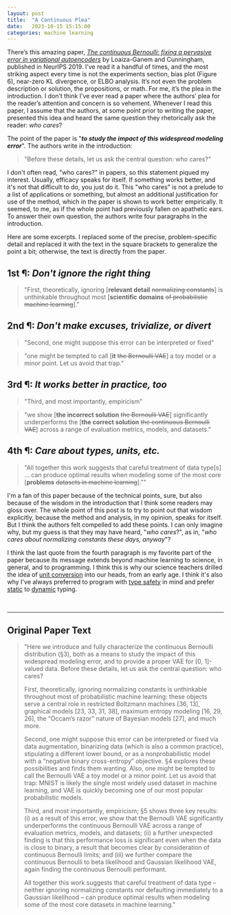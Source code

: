```yaml
---
layout: post
title:  "A Continuous Plea"
date:   2023-10-15 15:15:00
categories: machine learning
---
```


There’s this amazing paper,
*[The continuous Bernoulli: fixing a pervasive error in variational autoencoders](https://proceedings.neurips.cc/paper/2019/file/f82798ec8909d23e55679ee26bb26437-Paper.pdf)*
by Loaiza-Ganem and Cunningham, published in NeurIPS 2019.  I’ve read it a handful
of times, and the most striking aspect every time is not the experiments section,
bias plot (Figure 6), near-zero KL divergence, or ELBO analysis.  It’s not even
the problem description or solution, the propositions, or math.  For me, it’s
the plea in the introduction.  I don’t think I’ve ever
read a paper where the authors’ plea for the reader’s attention and concern is
so vehement.  Whenever I read this paper, I assume that the authors, at some point
prior to writing the paper, presented this idea and heard the same question they
rhetorically ask the reader: *who cares*?

The point of the paper is "***to study the impact of this widespread modeling error***".
The authors write in the introduction:

> "Before these details, let us ask the central question: who cares?"

I don't often read, "who cares?" in papers, so this statement piqued my interest.
Usually, efficacy speaks for itself.  If something works better, and it's not
that difficult to do, you just do it.  This "who cares" is not a prelude to a
list of applications or something, but almost an additional justification for use
of the method, which in the paper is shown to work better empirically.  It seemed,
to me, as if the whole point had previously fallen on apathetic ears.  To
answer their own question, the authors write four paragraphs in the introduction.

Here are some excerpts.  I replaced some of the precise, problem-specific detail
and replaced it with the text in the square brackets to generalize the point a
bit; otherwise, the text is directly from the paper.

## 1st &#182;: *Don't ignore the right thing*

> "First, theoretically, ignoring \[**relevant detail** ~~normalizing constants~~\]
is unthinkable throughout most \[**scientific domains** ~~of probabilistic
machine learning~~\]."

## 2nd &#182;: *Don't make excuses, trivialize, or divert*

> "Second, one might suppose this error can be interpreted or fixed"

> "one might be tempted to call \[**it** ~~the Bernoulli VAE~~\] a toy model or
a minor point. Let us avoid that trap."

## 3rd &#182;: *It works better in practice, too*

> "Third, and most importantly, empiricism"

> "we show \[**the incorrect solution** ~~the Bernoulli VAE~~\] significantly
underperforms the \[**the correct solution** ~~the continuous Bernoulli VAE~~\]
across a range of evaluation metrics, models, and datasets."

## 4th &#182;: *Care about types, units, etc.*

> "All together this work suggests that careful treatment of data type[s] … can
produce optimal results when modeling some of the most core \[**problems** ~~datasets in machine learning~~\].""

I'm a fan of this paper because of the technical points, sure, but also because of the
wisdom in the introduction that I think some readers may gloss over.  The whole
point of this post is to try to point out that wisdom explicitly, because the
method and analysis, in my opinion, speaks for itself.  But I think the authors
felt compelled to add these points.  I can only imagine why, but my guess is
that they may have heard, "*who cares*?", as in, "*who cares about normalizing constants
these days, anyway*"?

I think the last quote from the fourth paragraph is my favorite part of the paper
because its message extends beyond machine learning to science, in general, and to
programming.  I think this is why our science teachers drilled the
idea of [unit conversion](https://en.wikipedia.org/wiki/Conversion_of_units#Factor-label_method)
into our heads, from an early age.  I think it's also why I've always preferred to program
with [type safety](https://en.wikipedia.org/wiki/Type_safety) in mind and prefer
[static](https://en.wikipedia.org/wiki/Type_system#Static_type_checking) to
[dynamic](https://en.wikipedia.org/wiki/Type_system#Dynamic_type_checking_and_runtime_type_information) typing.

&nbsp;

<hr />

## Original Paper Text

> "Here we introduce and fully characterize the continuous Bernoulli distribution (§3), both as a means to study the impact of this widespread modeling error, and to provide a proper VAE for [0, 1]-valued data. Before these details, let us ask the central question: who cares?
>
> First, theoretically, ignoring normalizing constants is unthinkable throughout most of probabilistic machine learning: these objects serve a central role in restricted Boltzmann machines [36, 13], graphical models [23, 33, 31, 38], maximum entropy modeling [16, 29, 26], the “Occam’s razor” nature of Bayesian models [27], and much more.
>
> Second, one might suppose this error can be interpreted or fixed via data augmentation, binarizing data (which is also a common practice), stipulating a different lower bound, or as a nonprobabilistic model with a “negative binary cross-entropy” objective. §4 explores these possibilities and finds them wanting. Also, one might be tempted to call the Bernoulli VAE a toy model or a minor point. Let us avoid that trap: MNIST is likely the single most widely used dataset in machine learning, and VAE is quickly becoming one of our most popular probabilistic models.
>
> Third, and most importantly, empiricism; §5 shows three key results: (i) as a result of this error, we show that the Bernoulli VAE significantly underperforms the continuous Bernoulli VAE across a range of evaluation metrics, models, and datasets; (ii) a further unexpected finding is that this performance loss is significant even when the data is close to binary, a result that becomes clear by consideration of continuous Bernoulli limits; and (iii) we further compare the continuous Bernoulli to beta likelihood and Gaussian likelihood VAE, again finding the continuous Bernoulli performant.
>
> All together this work suggests that careful treatment of data type – neither ignoring normalizing constants nor defaulting immediately to a Gaussian likelihood – can produce optimal results when modeling some of the most core datasets in machine learning."
